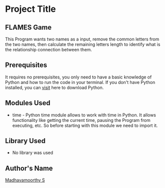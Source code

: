 # Project Title
## FLAMES Game
This Program wants two names as a input, remove the common letters from the two names, then calculate the remaining letters length to identify what is the relationship connection between them.

## Prerequisites
It requires no prerequisites, you only need to have a basic knowledge of Python and how to run the code in your terminal. If you don't have Python installed, you can [visit](https://www.python.org/downloads/) here to download Python.

## Modules Used
- time - Python time module allows to work with time in Python. It allows functionality like getting the current time, pausing the Program from executing, etc. So before starting with this module we need to import it.

## Library Used
- No library was used

## Author's Name

[Madhavamoorthy S](https://github.com/madhavanSPR)
